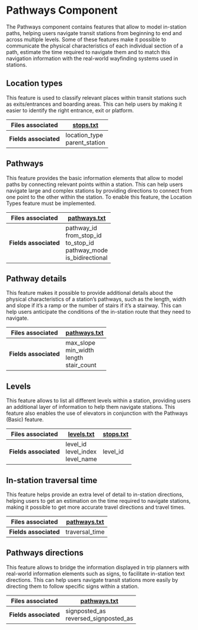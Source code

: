 #  Pathways Component
The Pathways component contains features that allow to model in-station paths, helping users navigate transit stations from beginning to end and across multiple levels. Some of these features make it possible to communicate the physical characteristics of each individual section of a path, estimate the time required to navigate them and to match this navigation information with the real-world wayfinding systems used in stations.

## Location types

<div class="grid" markdown>

This feature is used to classify relevant places within transit stations such as exits/entrances and boarding areas. This can help users by making it easier to identify the right entrance, exit or platform.

| Files associated      | [stops.txt](/schedule/reference/#stopstxt)                       |
|-----------------------|---------------------------------|
| **Fields associated** | location_type<br>parent_station |

</div>

## Pathways

<div class="grid" markdown>

This feature provides the basic information elements that allow to model paths by connecting relevant points within a station. This can help users navigate large and complex stations by providing directions to connect from one point to the other within the station. To enable this feature, the Location Types feature must be implemented.

| Files associated      | [pathways.txt](/schedule/reference/#pathwaystxt)                                                                 |
|-----------------------|------------------------------------------------------------------------------|
| **Fields associated** | pathway_id<br>from_stop_id<br>to_stop_id<br>pathway_mode<br>is_bidirectional |

</div>

## Pathway details

<div class="grid" markdown>

This feature makes it possible to provide additional details about the physical characteristics of a station’s pathways, such as the length, width and slope if it’s a ramp or the number of stairs if it’s a stairway. This can help users anticipate the conditions of the in-station route that they need to navigate.

| Files associated      | [pathways.txt](/schedule/reference/#pathwaystxt)                                    |
|-----------------------|-------------------------------------------------|
| **Fields associated** | max_slope<br>min_width<br>length<br>stair_count |

</div>

## Levels

<div class="grid" markdown>

This feature allows to list all different levels within a station, providing users an additional layer of information to help them navigate stations. This feature also enables the use of elevators in conjunction with the Pathways (Basic) feature.

| Files associated      | [levels.txt](/schedule/reference/#levelstxt)                            | [stops.txt](/schedule/reference/#stopstxt) |
|-----------------------|---------------------------------------|-----------|
| **Fields associated** | level_id<br>level_index<br>level_name | level_id  |

</div>

## In-station traversal time

<div class="grid" markdown>

This feature helps provide an extra level of detail to in-station directions, helping users to get an estimation on the time required to navigate stations, making it possible to get more accurate travel directions and  travel times.

| Files associated      | [pathways.txt](/schedule/reference/#pathwaystxt)   |
|-----------------------|----------------|
| **Fields associated** | traversal_time |

</div>

## Pathways directions

<div class="grid" markdown>

This feature allows to bridge the information displayed in trip planners with real-world information elements such as signs, to facilitate in-station text directions. This can help users navigate transit stations more easily by directing them to follow specific signs within a station.

| Files associated      | [pathways.txt](/schedule/reference/#pathwaystxt)                            |
|-----------------------|-----------------------------------------|
| **Fields associated** | signposted_as<br>reversed_signposted_as |

</div>
